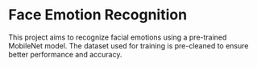 # Face Emotion Recognition
This project aims to recognize facial emotions using a pre-trained MobileNet model. The dataset used for training is pre-cleaned to ensure better performance and accuracy.
